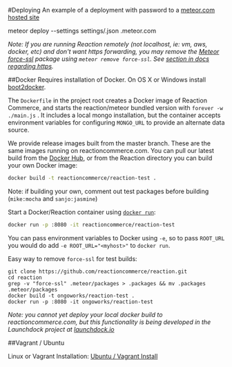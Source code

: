#Deploying
An example of a deployment with password to a [meteor.com hosted site](http://docs.meteor.com/#deploying)

  meteor deploy --settings settings/<prod-settings>.json <yoursite>.meteor.com

*Note: If you are running Reaction remotely (not localhost, ie: vm, aws, docker, etc) and don't want https forwarding, you may remove the [Meteor force-ssl](https://atmospherejs.com/meteor/force-ssl) package using `meteor remove force-ssl`. See [section in docs regarding https](https://github.com/reactioncommerce/reaction-core/blob/master/docs/installation.md#https).*

##Docker
Requires installation of Docker. On OS X or Windows install [boot2docker](http://boot2docker.io/).

The `Dockerfile` in the project root creates a Docker image of Reaction Commerce, and starts the reaction/meteor bundled version with `forever -w ./main.js` . It includes a local mongo installation, but the container accepts environment variables for configuring `MONGO_URL` to provide an alternate data source.

We provide release images built from the master branch. These are the same images running on reactioncommerce.com. You can pull our latest build from the [Docker Hub](https://registry.hub.docker.com/u/ongoworks/reaction/), or from the Reaction directory you can build your own Docker image:

```bash
docker build -t reactioncommerce/reaction-test .
```
Note: if building your own, comment out test packages before building (`mike:mocha` and `sanjo:jasmine`)

Start a Docker/Reaction container using [`docker run`](https://docs.docker.com/reference/commandline/cli/#run):

```bash
docker run -p :8080 -it reactioncommerce/reaction-test
```

You can pass environment variables to Docker using `-e`, so to pass `ROOT_URL` you would do add `-e ROOT_URL="<myhost>"` to `docker run`.

Easy way to remove `force-ssl` for test builds:
```
git clone https://github.com/reactioncommerce/reaction.git
cd reaction
grep -v "force-ssl" .meteor/packages > .packages && mv .packages .meteor/packages
docker build -t ongoworks/reaction-test .
docker run -p :8080 -it ongoworks/reaction-test
```

*Note: you cannot yet deploy your local docker build to reactioncommerce.com, but this functionality is being developed in the Launchdock project at [launchdock.io](http://launchdock.io/)*

##Vagrant / Ubuntu

Linux or Vagrant Installation: [Ubuntu / Vagrant Install](https://github.com/reactioncommerce/reaction-core/blob/master/docs/vagrant.md)
